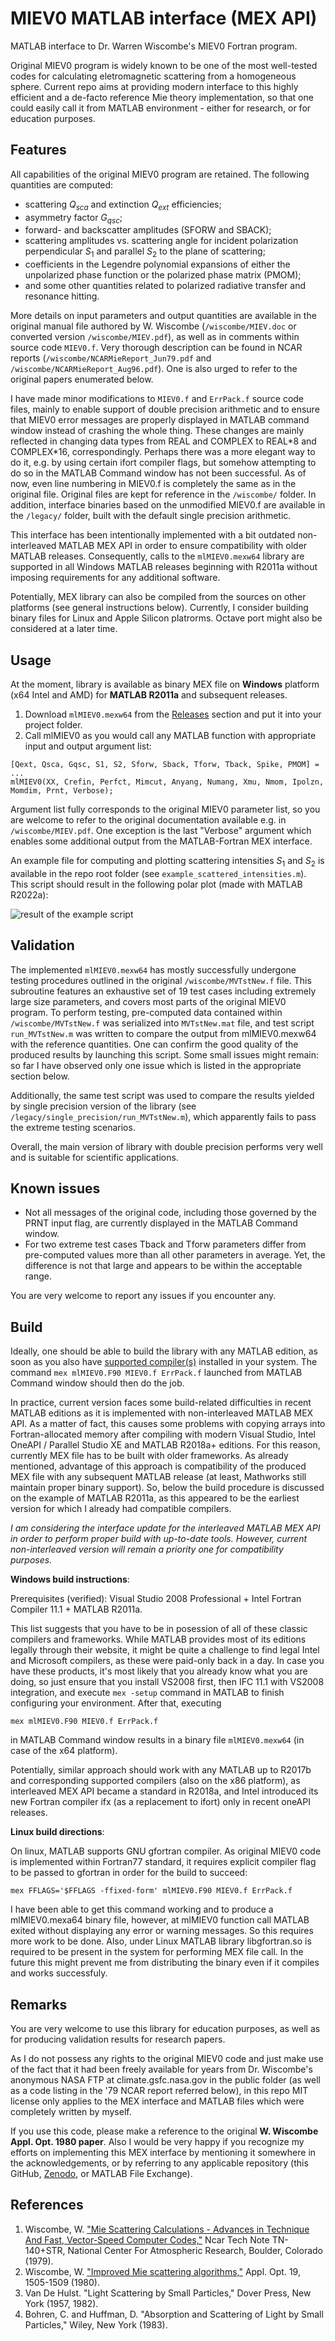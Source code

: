 # MIEV0 MATLAB interface (MEX API)
MATLAB interface to Dr. Warren Wiscombe's MIEV0 Fortran program.

Original MIEV0 program is widely known to be one of the most well-tested codes for calculating eletromagnetic scattering from a homogeneous sphere. Current repo aims at providing modern interface to this highly efficient and a de-facto reference Mie theory implementation, so that one could easily call it from MATLAB environment - either for research, or for education purposes.

## Features
All capabilities of the original MIEV0 program are retained. The following quantities are computed:
- scattering $Q_{sca}$ and extinction $Q_{ext}$ efficiencies;
- asymmetry factor $G_{qsc}$;
- forward- and backscatter amplitudes (SFORW and SBACK);
- scattering amplitudes vs. scattering angle for incident polarization perpendicular $S_1$ and parallel $S_2$ to the plane of scattering;
- coefficients in the Legendre polynomial expansions of either the unpolarized phase function or the polarized phase matrix (PMOM);
- and some other quantities related to polarized radiative transfer and resonance hitting.

More details on input parameters and output quantities are available in the original manual file authored by W. Wiscombe (```/wiscombe/MIEV.doc``` or converted version ```/wiscombe/MIEV.pdf```), as well as in comments within source code ```MIEV0.f```.
Very thorough description can be found in NCAR reports (```/wiscombe/NCARMieReport_Jun79.pdf``` and ```/wiscombe/NCARMieReport_Aug96.pdf```). One is also urged to refer to the original papers enumerated below.

I have made minor modifications to ```MIEV0.f``` and ```ErrPack.f``` source code files, mainly to enable support of double precision arithmetic and to ensure that MIEV0 error messages are properly displayed in MATLAB command window instead of crashing the whole thing. These changes are mainly reflected in changing data types from REAL and COMPLEX to REAL\*8 and COMPLEX\*16, correspondingly. Perhaps there was a more elegant way to do it, e.g. by using certain ifort compiler flags, but somehow attempting to do so in the MATLAB Command window has not been successful. As of now, even line numbering in MIEV0.f is completely the same as in the original file. Original files are kept for reference in the ```/wiscombe/``` folder. In addition, interface binaries based on the unmodified MIEV0.f are available in the ```/legacy/``` folder, built with the default single precision arithmetic. 

This interface has been intentionally implemented with a bit outdated non-interleaved MATLAB MEX API in order to ensure compatibility with older MATLAB releases.
Consequently, calls to the ```mlMIEV0.mexw64``` library are supported in all Windows MATLAB releases beginning with R2011a without imposing requirements for any additional software. 

Potentially, MEX library can also be compiled from the sources on other platforms (see general instructions below). Currently, I consider building binary files for Linux and Apple Silicon platrorms. Octave port might also be considered at a later time.


## Usage
At the moment, library is available as binary MEX file on **Windows** platform (x64 Intel and AMD) for **MATLAB R2011a** and subsequent releases. 

1. Download ```mlMIEV0.mexw64``` from the [Releases](https://github.com/ilopushenko/miev0_matlab_interface/releases) section and put it into your project folder.
2. Call mlMIEV0 as you would call any MATLAB function with appropriate input and output argument list:
```
[Qext, Qsca, Gqsc, S1, S2, Sforw, Sback, Tforw, Tback, Spike, PMOM] = ...
mlMIEV0(XX, Crefin, Perfct, Mimcut, Anyang, Numang, Xmu, Nmom, Ipolzn, Momdim, Prnt, Verbose);
```
Argument list fully corresponds to the original MIEV0 parameter list, so you are welcome to refer to the original documentation available e.g. in ```/wiscombe/MIEV.pdf```. One exception is the last "Verbose" argument which enables some additional output from the MATLAB-Fortran MEX interface.

An example file for computing and plotting scattering intensities $S_1$ and $S_2$ is available in the repo root folder (see ```example_scattered_intensities.m```). This script should result in the following polar plot (made with MATLAB R2022a):

![result of the example script](./example_scattered_intensities.svg)

## Validation
The implemented ```mlMIEV0.mexw64``` has mostly successfully undergone testing procedures outlined in the original ```/wiscombe/MVTstNew.f``` file. This subroutine features an exhaustive set of 19 test cases including extremely large size parameters, and covers most parts of the original MIEV0 program. To perform testing, pre-computed data contained within ```/wiscombe/MVTstNew.f``` was serialized into ```MVTstNew.mat``` file, and test script ```run_MVTstNew.m``` was written to compare the output from mlMIEV0.mexw64 with the reference quantities. One can confirm the good quality of the produced results by launching this script. Some small issues might remain: so far I have observed only one issue which is listed in the appropriate section below.

Additionally, the same test script was used to compare the results yielded by single precision version of the library (see ```/legacy/single_precision/run_MVTstNew.m```), which apparently fails to pass the extreme testing scenarios. 

Overall, the main version of library with double precision performs very well and is suitable for scientific applications.  

## Known issues
- Not all messages of the original code, including those governed by the PRNT input flag, are currently displayed in the MATLAB Command window.
- For two extreme test cases Tback and Tforw parameters differ from pre-computed values more than all other parameters in average. Yet, the difference is not that large and appears to be within the acceptable range.

You are very welcome to report any issues if you encounter any. 

## Build
Ideally, one should be able to build the library with any MATLAB edition, as soon as you also have [supported compiler(s)](https://www.mathworks.com/support/requirements/previous-releases.html) installed in your system. The command ```mex mlMIEV0.F90 MIEV0.f ErrPack.f``` launched from MATLAB Command window should then do the job.

In practice, current version faces some build-related difficulties in recent MATLAB editions as it is implemented with non-interleaved MATLAB MEX API. As a matter of fact, this causes some problems with copying arrays into Fortran-allocated memory after compiling with modern Visual Studio, Intel OneAPI / Parallel Studio XE and MATLAB R2018a+ editions. For this reason, currently MEX file has to be built with older frameworks. As already mentioned, advantage of this approach is compatibility of the produced MEX file with any subsequent MATLAB release (at least, Mathworks still maintain proper binary support). So, below the build procedure is discussed on the example of MATLAB R2011a, as this appeared to be the earliest version for which I already had compatible compilers. 

_I am considering the interface update for the interleaved MATLAB MEX API in order to perform proper build with up-to-date tools. However, current non-interleaved version will remain a priority one for compatibility purposes._

**Windows build instructions**:

Prerequisites (verified): Visual Studio 2008 Professional + Intel Fortran Compiler 11.1 + MATLAB R2011a. 

This list suggests that you have to be in posession of all of these classic compilers and frameworks. While MATLAB provides most of its editions legally through their website, it might be quite a challenge to find legal Intel and Microsoft compilers, as these were paid-only back in a day. In case you have these products, it's most likely that you already know what you are doing, so just ensure that you install VS2008 first, then IFC 11.1 with VS2008 integration, and execute 
```mex -setup```
 command in MATLAB to finish configuring your environment. After that, executing 
 
```mex mlMIEV0.F90 MIEV0.f ErrPack.f```

in MATLAB Command window results in a binary file ```mlMIEV0.mexw64``` (in case of the x64 platform).

Potentially, similar approach should work with any MATLAB up to R2017b and corresponding supported compilers (also on the x86 platform), as interleaved MEX API became a standard in R2018a, and Intel introduced its new Fortran compiler ifx (as a replacement to ifort) only in recent oneAPI releases. 

**Linux build directions**:

On linux, MATLAB supports GNU gfortran compiler. As original MIEV0 code is implemented within Fortran77 standard, it requires explicit compiler flag to be passed to gfortran in order for the build to succeed:
```
mex FFLAGS='$FFLAGS -ffixed-form' mlMIEV0.F90 MIEV0.f ErrPack.f
```
I have been able to get this command working and to produce a mlMIEV0.mexa64 binary file, however, at mlMIEV0 function call MATLAB exited without displaying any error or warning messages. So this requires more work to be done. Also, under Linux MATLAB library libgfortran.so is required to be present in the system for performing MEX file call. In the future this might prevent me from distributing the binary even if it compiles and works successfuly.

## Remarks
You are very welcome to use this library for education purposes, as well as for producing validation results for research papers.

As I do not possess any rights to the original MIEV0 code and just make use of the fact that it had been freely available for years from Dr. Wiscombe's anonymous NASA FTP at climate.gsfc.nasa.gov in the public folder (as well as a code listing in the '79 NCAR report referred below), in this repo MIT license only applies to the MEX interface and MATLAB files which were completely written by myself.

If you use this code, please make a reference to the original **W. Wiscombe Appl. Opt. 1980 paper**. Also I would be very happy if you recognize my efforts on implementing this MEX interface by mentioning it somewhere in the acknowledgements, or by referring to any applicable repository (this GitHub, [Zenodo](https://zenodo.org/records/17069742), or MATLAB File Exchange). 

## References
1. Wiscombe, W. ["Mie Scattering Calculations - Advances in Technique And Fast, Vector-Speed Computer Codes,"](https://www.researchgate.net/publication/253485579_Mie_Scattering_Calculations_Advances_in_Technique_and_Fast_Vector-speed_Computer_Codes) Ncar Tech Note TN-140+STR, National Center For Atmospheric Research, Boulder, Colorado (1979).
2. Wiscombe, W. ["Improved Mie scattering algorithms,"](https://doi.org/10.1364/AO.19.001505) Appl. Opt. 19, 1505-1509 (1980). 
3. Van De Hulst. "Light Scattering by Small Particles," Dover Press, New York (1957, 1982).
4. Bohren, C. and Huffman, D. "Absorption and Scattering of Light by Small Particles," Wiley, New York (1983).

